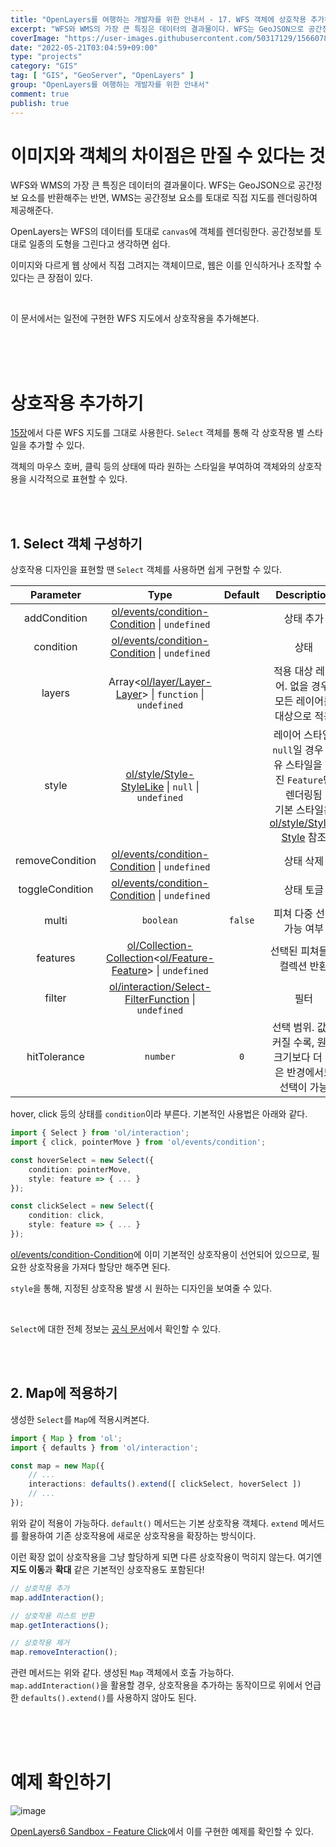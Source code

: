 ```yaml
---
title: "OpenLayers를 여행하는 개발자를 위한 안내서 - 17. WFS 객체에 상호작용 추가하기"
excerpt: "WFS와 WMS의 가장 큰 특징은 데이터의 결과물이다. WFS는 GeoJSON으로 공간정보 요소를 반환해주는 반면, WMS는 공간정보 요소를 토대로 직접 지도를 렌더링하여 제공해준다. OpenLayers는 WFS의 데이터를 토대로 `canvas`에 객체를 렌더링한다. 공간정보를 토대로 일종의 도형을 그린다고 생각하면 쉽다. 이미지와 다르게 웹 상에서 직접 그려지는 객체이므로, 웹은 이를 인식하거나 조작할 수 있다는 큰 장점이 있다."
coverImage: "https://user-images.githubusercontent.com/50317129/156607880-c5abad92-1991-4c01-b85f-7153bf89cb64.png"
date: "2022-05-21T03:04:59+09:00"
type: "projects"
category: "GIS"
tag: [ "GIS", "GeoServer", "OpenLayers" ]
group: "OpenLayers를 여행하는 개발자를 위한 안내서"
comment: true
publish: true
---
```


# 이미지와 객체의 차이점은 만질 수 있다는 것

WFS와 WMS의 가장 큰 특징은 데이터의 결과물이다. WFS는 GeoJSON으로 공간정보 요소를 반환해주는 반면, WMS는 공간정보 요소를 토대로 직접 지도를 렌더링하여 제공해준다.

OpenLayers는 WFS의 데이터를 토대로 `canvas`에 객체를 렌더링한다. 공간정보를 토대로 일종의 도형을 그린다고 생각하면 쉽다.

이미지와 다르게 웹 상에서 직접 그려지는 객체이므로, 웹은 이를 인식하거나 조작할 수 있다는 큰 장점이 있다.

<br />

이 문서에서는 일전에 구현한 WFS 지도에서 상호작용을 추가해본다.

<br />
<br />
<br />










# 상호작용 추가하기

[15장](/projects/2022/05/15/gis-guide-for-programmer-15)에서 다룬 WFS 지도를 그대로 사용한다. `Select` 객체를 통해 각 상호작용 별 스타일을 추가할 수 있다.

객체의 마우스 호버, 클릭 등의 상태에 따라 원하는 스타일을 부여하여 객체와의 상호작용을 시각적으로 표현할 수 있다.

<br />
<br />





## 1. Select 객체 구성하기

상호작용 디자인을 표현할 땐 `Select` 객체를 사용하면 쉽게 구현할 수 있다.


|    Parameter    |                                                                                                           Type                                                                                                            | Default |                                                                                          Description                                                                                          |
| :-------------: | :-----------------------------------------------------------------------------------------------------------------------------------------------------------------------------------------------------------------------: | :-----: | :-------------------------------------------------------------------------------------------------------------------------------------------------------------------------------------------: |
|  addCondition   |                                          [ol/events/condition-Condition](https://openlayers.org/en/latest/apidoc/module-ol_events_condition.html#~Condition) &#124; `undefined`                                           |         |                                                                                           상태 추가                                                                                           |
|    condition    |                                          [ol/events/condition-Condition](https://openlayers.org/en/latest/apidoc/module-ol_events_condition.html#~Condition) &#124; `undefined`                                           |         |                                                                                             상태                                                                                              |
|     layers      |                                       Array<[ol/layer/Layer-Layer](https://openlayers.org/en/latest/apidoc/module-ol_layer_Layer-Layer.html)> &#124; `function` &#124; `undefined`                                        |         |                                                                   적용 대상 레이어. 없을 경우, 모든 레이어를 대상으로 적용                                                                    |
|      style      |                                        [ol/style/Style-StyleLike](https://openlayers.org/en/latest/apidoc/module-ol_style_Style.html#~StyleLike) &#124; `null` &#124; `undefined`                                         |         | 레이어 스타일. `null`일 경우 고유 스타일을 가진 `Feature`만 렌더링됨<br />기본 스타일은 [ol/style/Style-Style](https://openlayers.org/en/latest/apidoc/module-ol_style_Style-Style.html) 참조 |
| removeCondition |                                          [ol/events/condition-Condition](https://openlayers.org/en/latest/apidoc/module-ol_events_condition.html#~Condition) &#124; `undefined`                                           |         |                                                                                           상태 삭제                                                                                           |
| toggleCondition |                                          [ol/events/condition-Condition](https://openlayers.org/en/latest/apidoc/module-ol_events_condition.html#~Condition) &#124; `undefined`                                           |         |                                                                                           상태 토글                                                                                           |
|      multi      |                                                                                                         `boolean`                                                                                                         | `false` |                                                                                   피쳐 다중 선택 가능 여부                                                                                    |
|    features     | [ol/Collection-Collection](https://openlayers.org/en/latest/apidoc/module-ol_Collection-Collection.html)<[ol/Feature-Feature](https://openlayers.org/en/latest/apidoc/module-ol_Feature-Feature.html)> &#124; `undefined` |         |                                                                                  선택된 피쳐들의 컬렉션 반환                                                                                  |
|     filter      |                                   [ol/interaction/Select-FilterFunction](https://openlayers.org/en/latest/apidoc/module-ol_interaction_Select.html#~FilterFunction) &#124; `undefined`                                    |         |                                                                                             필터                                                                                              |
|  hitTolerance   |                                                                                                         `number`                                                                                                          |   `0`   |                                                            선택 범위. 값이 커질 수록, 원래 크기보다 더 넓은 반경에서도 선택이 가능                                                            |

hover, click 등의 상태를 `condition`이라 부른다. 기본적인 사용법은 아래와 같다.

``` typescript
import { Select } from 'ol/interaction';
import { click, pointerMove } from 'ol/events/condition';

const hoverSelect = new Select({
	condition: pointerMove,
	style: feature => { ... }
});

const clickSelect = new Select({
	condition: click,
	style: feature => { ... }
});
```

[ol/events/condition-Condition](https://openlayers.org/en/latest/apidoc/module-ol_events_condition.html#~Condition)에 이미 기본적인 상호작용이 선언되어 있으므로, 필요한 상호작용을 가져다 할당만 해주면 된다.

`style`을 통해, 지정된 상호작용 발생 시 원하는 디자인을 보여줄 수 있다.

<br />

`Select`에 대한 전체 정보는 [공식 문서](https://openlayers.org/en/latest/apidoc/module-ol_interaction_Select-Select.html)에서 확인할 수 있다.

<br />
<br />





## 2. Map에 적용하기

생성한 `Select`를 `Map`에 적용시켜본다.

``` typescript
import { Map } from 'ol';
import { defaults } from 'ol/interaction';

const map = new Map({
	// ...
	interactions: defaults().extend([ clickSelect, hoverSelect ])
	// ...
});
```

위와 같이 적용이 가능하다. `default()` 메서드는 기본 상호작용 객체다. `extend` 메서드를 활용하여 기존 상호작용에 새로운 상호작용을 확장하는 방식이다.

이런 확장 없이 상호작용을 그냥 할당하게 되면 다른 상호작용이 먹히지 않는다. 여기엔 **지도 이동**과 **확대** 같은 기본적인 상호작용도 포함된다!

``` typescript
// 상호작용 추가
map.addInteraction();

// 상호작용 리스트 반환
map.getInteractions();

// 상호작용 제거
map.removeInteraction();
```

관련 메서드는 위와 같다. 생성된 `Map` 객체에서 호출 가능하다. `map.addInteraction()`을 활용할 경우, 상호작용을 추가하는 동작이므로 위에서 언급한 `defaults().extend()`를 사용하지 않아도 된다.

<br />
<br />
<br />










# 예제 확인하기

![image](https://user-images.githubusercontent.com/50317129/169587097-b2513a74-6dc4-4d34-9b6c-a2acaca92f48.png)

[OpenLayers6 Sandbox - Feature Click](https://project.itcode.dev/gis-dev/feature-click)에서 이를 구현한 예제를 확인할 수 있다.